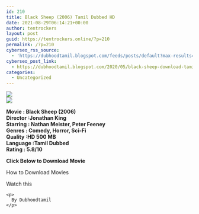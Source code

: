 ```yaml
---
id: 210
title: Black Sheep (2006) Tamil Dubbed HD
date: 2021-08-29T06:14:21+00:00
author: tentrockers
layout: post
guid: https://tentrockers.online/?p=210
permalink: /?p=210
cyberseo_rss_source:
  - 'https://dubhoodtamil.blogspot.com/feeds/posts/default?max-results=150&start-index=301'
cyberseo_post_link:
  - https://dubhoodtamil.blogspot.com/2020/05/black-sheep-download-tamil.html
categories:
  - Uncategorized
---
```

<div class="media_block">
  <img src="https://1.bp.blogspot.com/-_ZWNAtH85F8/XsCsZN3USXI/AAAAAAAABJ8/SQwDGj1WamUK2cDU1Vh0PTt6--WXRb3wgCNcBGAsYHQ/s72-c/images%2B%252843%2529.jpeg" class="media_thumbnail" />
</div>

<div>
  <img src="https://1.bp.blogspot.com/-_ZWNAtH85F8/XsCsZN3USXI/AAAAAAAABJ8/SQwDGj1WamUK2cDU1Vh0PTt6--WXRb3wgCNcBGAsYHQ/s640/images%2B%252843%2529.jpeg" class="ff-og-image-inserted" />
</div>

<span><b>Movie : Black Sheep (2006)</b></span>  
<span><b>Director :Jonathan King</b></span>  
<span><b>Starring : Nathan Meister, Peter Feeney</b></span>  
<span><b>Genres : Comedy, Horror, Sci-Fi</b></span>  
<span><b>Quality :HD 500 MB</b></span>  
<span><b>Language :Tamil Dubbed</b></span>  
<span><b>Rating : 5.8/10</b></span>

<span><b>Click Below to Download Movie</b></span>

How to Download Movies

Watch this

<div>
  <p>
  </p>
  
  <p>
    </div> 
    
    <p>
      By Dubhoodtamil
    </p>